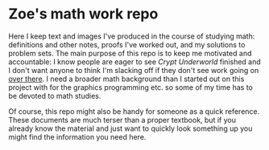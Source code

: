 # Zoe's math work repo

Here I keep text and images I've produced in the course of
studying math: definitions and other notes, proofs I've worked
out, and my solutions to problem sets. The main purpose of this
repo is to keep me motivated and accountable: I know people are
eager to see _Crypt Underworld_ finished and I don't want anyone
to think I'm slacking off if they don't see work going on [over
there](https://github.com/spinnylights/crypt_underworld). I need
a broader math background than I started out on this project with
for the graphics programming etc. so some of my time has to be
devoted to math studies.

Of course, this repo might also be handy for someone as a quick
reference. These documents are much terser than a proper
textbook, but if you already know the material and just want to
quickly look something up you might find the information you need
here.
